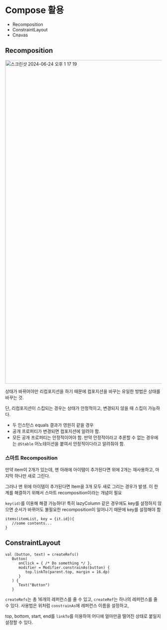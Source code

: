# Compose 활용

- Recomposition
- ConstraintLayout
- Cnavas


## Recomposition

<img width="1038" alt="스크린샷 2024-06-24 오후 1 17 19" src="https://github.com/rudtjr1106/Compose-Study/assets/83599356/66aeb78d-2fca-4b5a-8a94-38838f3e8e0e">

상태가 바뀌어야만 리컴포지션을 하기 때문에 컴포지션을 바꾸는 유일한 방법은 상태를 바꾸는 것.

단, 리컴포지션이 스킵되는 경우는 상태가 안정적이고, 변경되지 않을 때 스킵이 가능하다.
- 두 인스턴스 equals 결과가 영원히 같을 경우
- 공개 프로퍼티가 변경되면 컴포지션에 알려야 함.
- 모든 공개 프로퍼티는 안정적이어야 함.
만약 안정적이라고 추론할 수 없는 경우에는 ```@Stable``` 어노테이션을 붙여서 안정적이다라고 알려줘야 함.

### 스마트 Recomposition

만약 item이 2개가 있는데, 맨 아래에 아이탬이 추가된다면 위에 2개는 재사용하고, 마지막 하나만 새로 그린다.

그러나 맨 위에 아이템이 추가된다면 Item을 3개 모두 새로 그리는 경우가 발생. 이 한계를 해결하기 위해서 스마트 recomposition이라는 개념이 필요

```key(id)```를 이용해 해결 가능하다! 특히 lazyColumn 같은 경우에도 key를 설정하지 않으면 순서가 바뀌어도 불필요한 recomposition이 일어나기 때문에 key를 설정해야 함
```
items(itemList, key = {it.id}){
   //some contents...
}
```

## ConstraintLayout

```
val (button, text) = createRefs()
   Button(
      onClick = { /* Do something */ },
      modifier = Modifier.constrainAs(button) {
         top.linkTo(parent.top, margin = 16.dp)
      }
   ) {
      Text("Button")
   }
```

```createRefs```는 총 16개의 레퍼런스를 줄 수 있고, ```createRef```는 하나의 레퍼런스를 줄 수 있다. 사용법은 위처럼 ```constrainAs```에 레퍼런스 이름을 설정하고, 

top, bottom, start, end를 ```linkTo```를 이용하여 어디에 얼마만큼 떨어진 상태로 붙일지 설정할 수 있다.


